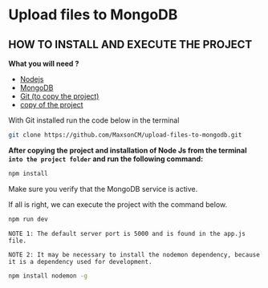 # Upload files to MongoDB

## HOW TO INSTALL AND EXECUTE THE PROJECT

**What you will need ?**

* [Nodejs](https://nodejs.org/en/)
* [MongoDB](https://www.mongodb.com/download-center/community)
* [Git (to copy the project)](https://git-scm.com/)
* [copy of the project](https://github.com/MaxsonCM/upload-files-to-mongodb)

With Git installed run the code below in the terminal
```bash
git clone https://github.com/MaxsonCM/upload-files-to-mongodb.git
```

**After copying the project and installation of Node Js from the terminal `into the project folder` and run the following command:**

```bash
npm install
```

Make sure you verify that the MongoDB service is active.

If all is right, we can execute the project with the command below.
```bash
npm run dev
```
`NOTE 1: The default server port is 5000 and is found in the app.js file.`

`NOTE 2: It may be necessary to install the nodemon dependency, because it is a dependency used for development.`

```bash
npm install nodemon -g
```
